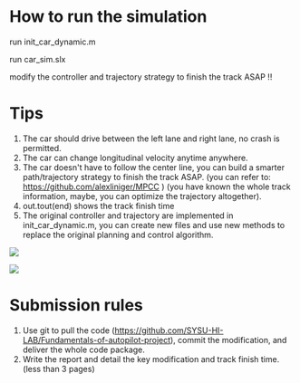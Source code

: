 # How to run the simulation

run init_car_dynamic.m

run car_sim.slx

modify the controller and trajectory strategy to finish the track ASAP !!

# Tips

1.  The car should drive between the left lane and right lane, no crash is permitted.
2.  The car can change longitudinal velocity anytime anywhere.
3.  The car doesn't have to follow the center line, you can build a smarter path/trajectory strategy to finish the track ASAP. (you can refer to: <https://github.com/alexliniger/MPCC> ) (you have known the whole track information, maybe, you can optimize the trajectory altogether).
4.  out.tout(end) shows the track finish time
5.  The original controller and trajectory are implemented in init_car_dynamic.m, you can create new files and use new methods to replace the original planning and control algorithm.

![](https://img.enderfga.cn/img/road.png)

![](<https://img.enderfga.cn/img/finish%20time.png>)

# Submission rules

1.  Use git to pull the code (https://github.com/SYSU-HI-LAB/Fundamentals-of-autopilot-project), commit the modification, and deliver the whole code package.
2.  Write the report and detail the key modification and track finish time. (less than 3 pages)
